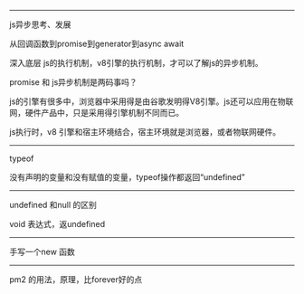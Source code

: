 ----

js异步思考、发展



从回调函数到promise到generator到async await 



深入底层 js的执行机制，v8引擎的执行机制，才可以了解js的异步机制。



promise 和 js异步机制是两码事吗？



js的引擎有很多中，浏览器中采用得是由谷歌发明得V8引擎。js还可以应用在物联网，硬件产品中，只是采用得引擎机制不同而已。



js执行时，v8 引擎和宿主环境结合，宿主环境就是浏览器，或者物联网硬件。



----

typeof 

没有声明的变量和没有赋值的变量，typeof操作都返回“undefined”



----

undefined 和null 的区别



void 表达式，返undefined

----

手写一个new 函数



----

pm2 的用法，原理，比forever好的点

